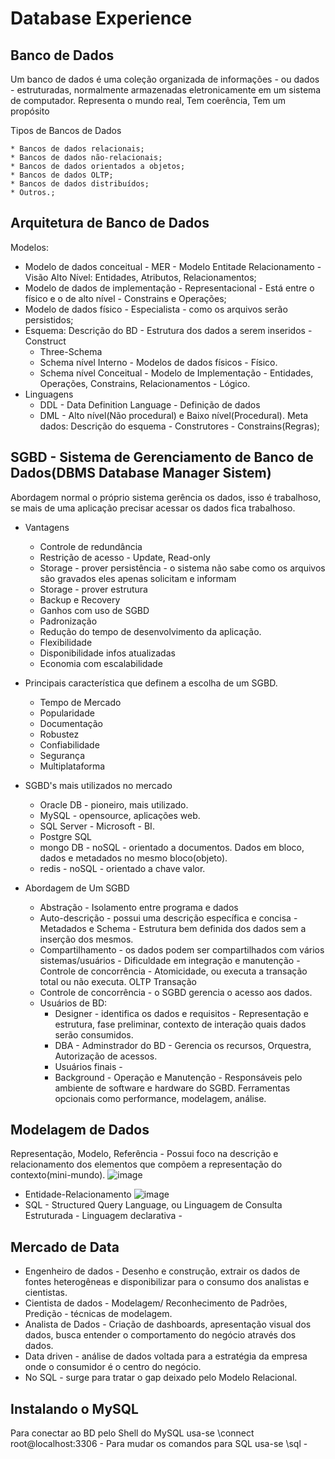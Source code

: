 # Database Experience
## Banco de Dados
Um banco de dados é uma coleção organizada de informações - ou dados - estruturadas, normalmente armazenadas eletronicamente em um sistema de computador.
Representa o mundo real, Tem coerência, Tem um propósito

Tipos de Bancos de Dados
    
    * Bancos de dados relacionais;
    * Bancos de dados não-relacionais;
    * Bancos de dados orientados a objetos;
    * Bancos de dados OLTP;
    * Bancos de dados distribuídos;
    * Outros.;
## Arquitetura de Banco de Dados
 Modelos:
* Modelo de dados conceitual - MER - Modelo Entitade Relacionamento - Visão Alto Nível: Entidades, Atributos, Relacionamentos;
* Modelo de dados  de implementação - Representacional - Está entre o físico e o de alto nível - Constrains e Operações;
* Modelo de dados físico - Especialista - como os arquivos serão persistidos;
* Esquema: Descrição do BD - Estrutura dos dados a serem inseridos - Construct
  - Three-Schema 
  - Schema nível Interno - Modelos de dados físicos - Físico.
  - Schema nível Conceitual - Modelo de Implementação - Entidades, Operações, Constrains, Relacionamentos - Lógico.
* Linguagens
  - DDL - Data Definition Language - Definição de dados
  - DML - Alto nível(Não procedural) e Baixo nível(Procedural).
Meta dados: Descrição do esquema - Construtores - Constrains(Regras);
## SGBD - Sistema de Gerenciamento de Banco de Dados(DBMS Database Manager Sistem)
  Abordagem normal o próprio sistema gerência os dados, isso é trabalhoso, se mais de uma aplicação precisar acessar os dados fica trabalhoso.
* Vantagens
  - Controle de redundância
  - Restrição de acesso - Update, Read-only
  - Storage - prover persistência - o sistema não sabe como os arquivos são gravados eles apenas solicitam e informam  
  - Storage - prover estrutura
  - Backup e Recovery
  - Ganhos com uso de SGBD
   - Padronização
   - Redução do tempo de desenvolvimento da aplicação.
   - Flexibilidade
   - Disponibilidade infos atualizadas
   - Economia com escalabilidade
* Principais característica que definem a escolha de um SGBD.
  - Tempo de Mercado
  - Popularidade
  - Documentação
  - Robustez
  - Confiabilidade
  - Segurança
  - Multiplataforma
  
* SGBD's mais utilizados no mercado
  - Oracle DB - pioneiro, mais utilizado.
  - MySQL - opensource, aplicações web.
  - SQL Server - Microsoft - BI.
  - Postgre SQL
  - mongo DB - noSQL - orientado a documentos. Dados em bloco, dados e metadados no mesmo bloco(objeto).
  - redis - noSQL - orientado a chave valor.
* Abordagem de Um SGBD
  - Abstração - Isolamento entre programa e dados
  - Auto-descrição - possui uma descrição específica e concisa - Metadados e Schema - Estrutura bem definida dos dados sem a inserção dos mesmos.
  - Compartilhamento - os dados podem ser compartilhados com vários sistemas/usuários - Dificuldade em integração e manutenção - Controle de concorrência - Atomicidade, ou executa a transação total ou não executa. OLTP Transação
  - Controle de concorrência - o SGBD gerencia o acesso aos dados.
  - Usuários de BD: 
      - Designer - identifica os dados e requisitos - Representação e estrutura, fase preliminar, contexto de interação quais dados serão consumidos.
      - DBA - Adminstrador do BD - Gerencia os recursos, Orquestra, Autorização de acessos.
      - Usuários finais - 
      - Background - Operação e Manutenção - Responsáveis pelo ambiente de software e hardware do SGBD. Ferramentas opcionais como performance, modelagem, análise.
## Modelagem de Dados
Representação, Modelo, Referência - Possui foco na descrição e relacionamento dos elementos que compõem a representação do contexto(mini-mundo). 
![image](https://user-images.githubusercontent.com/28981742/188493544-5acd1831-ab24-40f2-be33-fb1d9b35de3e.png)
* Entidade-Relacionamento
![image](https://user-images.githubusercontent.com/28981742/188493607-4786a1a2-31ca-4164-9aea-9b47ef51859d.png)
* SQL - Structured Query Language, ou Linguagem de Consulta Estruturada - Linguagem declarativa - 
## Mercado de Data
* Engenheiro de dados - Desenho e construção, extrair os dados de fontes heterogêneas e disponibilizar para o consumo dos analistas e cientistas.
* Cientista de dados - Modelagem/ Reconhecimento de Padrões, Predição - técnicas de modelagem.
* Analista de Dados - Criação de dashboards, apresentação visual dos dados, busca entender o comportamento do negócio através dos dados.
* Data driven - análise de dados voltada para a estratégia da empresa onde o consumidor é o centro do negócio.
* No SQL - surge para tratar o gap deixado pelo Modelo Relacional.
## Instalando o MySQL
Para conectar ao BD pelo Shell do MySQL usa-se \connect root@localhost:3306 -
Para mudar os comandos para SQL usa-se \sql -

